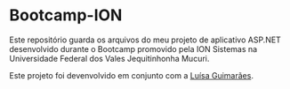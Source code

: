 # Bootcamp-ION
Este repositório guarda os arquivos do meu projeto de aplicativo ASP.NET desenvolvido durante o Bootcamp promovido pela ION Sistemas na Universidade Federal dos Vales Jequitinhonha Mucuri.

Este projeto foi devenvolvido em conjunto com a <a href="https://github.com/luisaguimaraes/">Luísa Guimarães</a>.
